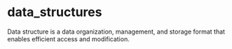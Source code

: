 # data_structures
Data structure is a data organization, management, and storage format that enables efficient access and modification.

